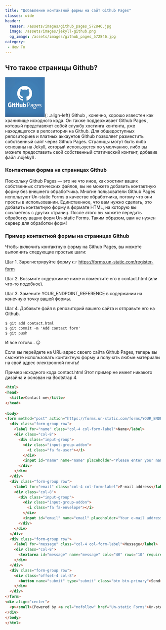 ```yaml
---
title: "Добавление контактной формы на сайт Github Pages"
classes: wide
header:
  teaser: /assets/images/github_pages_572846.jpg
  image: /assets/images/jekyll-github.png
  og_image: /assets/images/github_pages_572846.jpg
category:
 - How To
---
```


## Что такое страницы Github?

![image-right](/assets/images/github-pages-logo-min.png){: .align-left} Github , конечно, хорошо известен как хранилище исходного кода. Он также поддерживает Github Pages ,
который представляет собой службу хостинга контента, уже находящегося в репозитории на Github. 
Для общедоступных репозиториев и платных аккаунтов Github позволяет разместить собственный сайт через Github Pages. 
Страницы могут быть либо основаны на Jekyll, который используется по умолчанию, либо вы можете предоставить свой 
собственный статический контент, добавив файл .nojekyll .

### Контактная форма на страницах Github

Поскольку Github Pages — это не что иное, как хостинг ваших собственных статических файлов, вы не можете добавить 
контактную форму без внешнего обработчика. Многие пользователи Github Pages используют Un-static Forms в качестве
обработчика, потому что они просты в использовании. Единственное, что вам нужно сделать, это добавить контактную
форму в формате HTML, на которую вы ссылаетесь с других страниц. После этого вы можете передать обработку ваших форм
Un-static Forms. Таким образом, вам не нужен сервер для обработки форм!


### Пример контактной формы на страницах Github

Чтобы включить контактную форму на Github Pages, вы можете выполнить следующие простые шаги:

Шаг 1. Зарегистрируйте форму :point_right: https://forms.un-static.com/register-form

Шаг 2. Возьмите содержимое ниже и поместите его в contact.html (или что-то подобное).

Шаг 3. Замените YOUR_ENDPOINT_REFERENCE в содержании на конечную точку вашей формы.

Шаг 4. Добавьте файл в репозиторий вашего сайта и отправьте его на Github.

```
$ git add contact.html
$ git commit -m 'Add contact form'
$ git push
```
И все готово.. :wink:

Если вы перейдете на URL-адрес своего сайта Github Pages, теперь вы сможете использовать контактную форму и получать любые материалы на свой адрес электронной почты!

Пример исходного кода contact.html
Этот пример не имеет никакого дизайна и основан на Bootstrap 4.

```html
<html>
<head>
  <title>Contact me</title>
</head>

<body>
<form method="post" action="https://forms.un-static.com/forms/YOUR_ENDPOINT_REFERENCE">
  <div class="form-group row">
    <label for="name" class="col-4 col-form-label">Name</label>
    <div class="col-8">
      <div class="input-group">
        <div class="input-group-addon">
          <i class="fa fa-user"></i>
        </div>
        <input id="name" name="name" placeholder="Please enter your name" type="text" required="required" class="form-control">
      </div>
    </div>
  </div>
  <div class="form-group row">
    <label for="email" class="col-4 col-form-label">E-mail address</label>
    <div class="col-8">
      <div class="input-group">
        <div class="input-group-addon">
          <i class="fa fa-envelope"></i>
        </div>
        <input id="email" name="email" placeholder="Your e-mail address" type="text" required="required" class="form-control">
      </div>
    </div>
  </div>
  <div class="form-group row">
    <label for="message" class="col-4 col-form-label">Message</label>
    <div class="col-8">
      <textarea id="message" name="message" cols="40" rows="10" required="required" class="form-control"></textarea>
    </div>
  </div>
  <div class="form-group row">
    <div class="offset-4 col-8">
      <button name="submit" type="submit" class="btn btn-primary">Send</button>
    </div>
  </div>
</form>
<div align="center">
  <p><small>(Powered by <a rel="nofollow" href="Un-static Forms">Un-static Forms</a>)</small></p>
</div>
</body>
</html>
```

